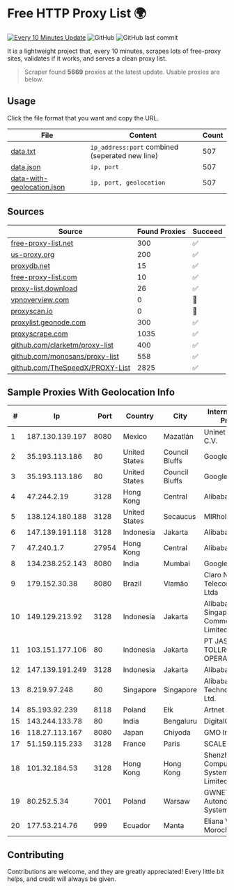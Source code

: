 
# Free HTTP Proxy List 🌍

[![Every 10 Minutes Update](https://github.com/mertguvencli/http-proxy-list/actions/workflows/main.yml/badge.svg?branch=main)](https://github.com/mertguvencli/http-proxy-list/actions/workflows/main.yml)
![GitHub](https://img.shields.io/github/license/mertguvencli/http-proxy-list)
![GitHub last commit](https://img.shields.io/github/last-commit/mertguvencli/http-proxy-list)

It is a lightweight project that, every 10 minutes, scrapes lots of free-proxy sites, validates if it works, and serves a clean proxy list.


> Scraper found **5669** proxies at the latest update. Usable proxies are below.

## Usage

Click the file format that you want and copy the URL.


|File|Content|Count|
|----|-------|-----|
|[data.txt](https://raw.githubusercontent.com/mertguvencli/http-proxy-list/main/proxy-list/data.txt)|`ip_address:port` combined (seperated new line)|507|
|[data.json](https://raw.githubusercontent.com/mertguvencli/http-proxy-list/main/proxy-list/data.json)|`ip, port`|507|
|[data-with-geolocation.json](https://raw.githubusercontent.com/mertguvencli/http-proxy-list/main/proxy-list/data-with-geolocation.json)|`ip, port, geolocation`|507|

## Sources

|Source|Found Proxies|Succeed|
|------|-------------|-------|
|[free-proxy-list.net](https://free-proxy-list.net)|300|✅|
|[us-proxy.org](https://www.us-proxy.org)|200|✅|
|[proxydb.net](http://proxydb.net)|15|✅|
|[free-proxy-list.com](https://free-proxy-list.com/?page=&port=&type%5B%5D=http&type%5B%5D=https&up_time=0&search=Search)|10|✅|
|[proxy-list.download](https://www.proxy-list.download/HTTP)|26|✅|
|[vpnoverview.com](https://vpnoverview.com/privacy/anonymous-browsing/free-proxy-servers)|0|🚫|
|[proxyscan.io](https://www.proxyscan.io)|0|🚫|
|[proxylist.geonode.com](https://proxylist.geonode.com/api/proxy-list?limit=300&page=1&sort_by=lastChecked&sort_type=desc&protocols=http,https)|300|✅|
|[proxyscrape.com](https://api.proxyscrape.com/v2/?request=displayproxies&protocol=http&timeout=10000&country=all&ssl=all&anonymity=all)|1035|✅|
|[github.com/clarketm/proxy-list](https://raw.githubusercontent.com/clarketm/proxy-list/master/proxy-list-raw.txt)|400|✅|
|[github.com/monosans/proxy-list](https://raw.githubusercontent.com/monosans/proxy-list/main/proxies/http.txt)|558|✅|
|[github.com/TheSpeedX/PROXY-List](https://raw.githubusercontent.com/TheSpeedX/PROXY-List/master/http.txt)|2825|✅|


## Sample Proxies With Geolocation Info

|#|Ip|Port|Country|City|Internet Service Provider|
|-|--|----|-------|----|-------------------------|
|1|187.130.139.197|8080|Mexico|Mazatlán|Uninet S.A. de C.V.|
|2|35.193.113.186|80|United States|Council Bluffs|Google LLC|
|3|35.193.113.186|80|United States|Council Bluffs|Google LLC|
|4|47.244.2.19|3128|Hong Kong|Central|Alibaba.com LLC|
|5|138.124.180.188|3128|United States|Secaucus|MIRholding B.V.|
|6|147.139.191.118|3128|Indonesia|Jakarta|Alibaba.com LLC|
|7|47.240.1.7|27954|Hong Kong|Central|Alibaba.com LLC|
|8|134.238.252.143|8080|India|Mumbai|Google LLC|
|9|179.152.30.38|8080|Brazil|Viamão|Claro NXT Telecomunicacoes Ltda|
|10|149.129.213.92|3128|Indonesia|Jakarta|Alibaba.com Singapore E-Commerce Private Limited|
|11|103.151.177.106|80|Indonesia|Jakarta|PT JASAMARGA TOLLROAD OPERATOR|
|12|147.139.191.249|3128|Indonesia|Jakarta|Alibaba.com LLC|
|13|8.219.97.248|80|Singapore|Singapore|Alibaba (US) Technology Co., Ltd.|
|14|85.193.92.239|8118|Poland|Ełk|Artnet Sp. z o.o.|
|15|143.244.133.78|80|India|Bengaluru|DigitalOcean, LLC|
|16|118.27.113.167|8080|Japan|Chiyoda|GMO Internet, Inc.|
|17|51.159.115.233|3128|France|Paris|SCALEWAY|
|18|101.32.184.53|3128|Hong Kong|Hong Kong|Shenzhen Tencent Computer Systems Company Limited|
|19|80.252.5.34|7001|Poland|Warsaw|GWNET Autonomus System|
|20|177.53.214.76|999|Ecuador|Manta|Eliana Vanessa Morocho Oña|



## Contributing

Contributions are welcome, and they are greatly appreciated! Every
little bit helps, and credit will always be given.

